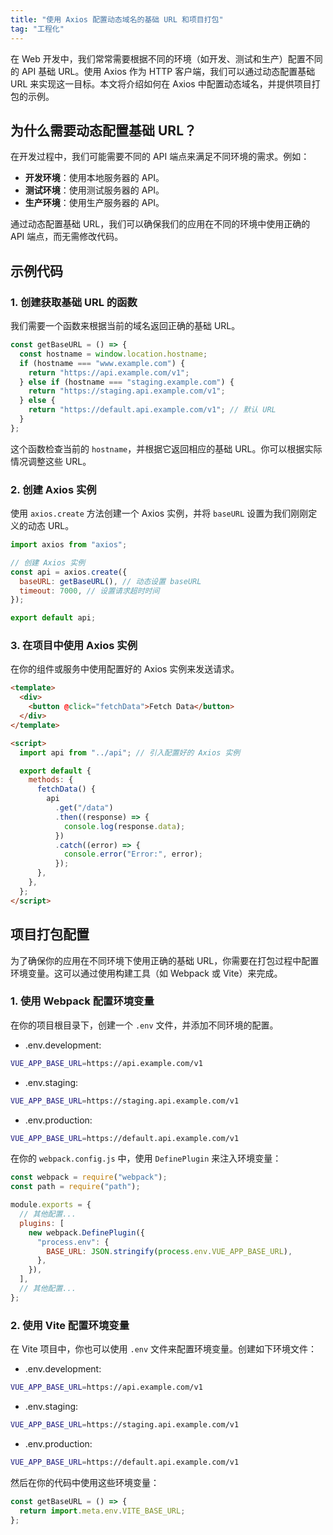 ```yaml
---
title: "使用 Axios 配置动态域名的基础 URL 和项目打包"
tag: "工程化"
---
```


在 Web 开发中，我们常常需要根据不同的环境（如开发、测试和生产）配置不同的 API 基础 URL。使用 Axios 作为 HTTP 客户端，我们可以通过动态配置基础 URL 来实现这一目标。本文将介绍如何在 Axios 中配置动态域名，并提供项目打包的示例。

## 为什么需要动态配置基础 URL？

在开发过程中，我们可能需要不同的 API 端点来满足不同环境的需求。例如：

- **开发环境**：使用本地服务器的 API。
- **测试环境**：使用测试服务器的 API。
- **生产环境**：使用生产服务器的 API。

通过动态配置基础 URL，我们可以确保我们的应用在不同的环境中使用正确的 API 端点，而无需修改代码。

## 示例代码

### 1\. 创建获取基础 URL 的函数

我们需要一个函数来根据当前的域名返回正确的基础 URL。

```js
const getBaseURL = () => {
  const hostname = window.location.hostname;
  if (hostname === "www.example.com") {
    return "https://api.example.com/v1";
  } else if (hostname === "staging.example.com") {
    return "https://staging.api.example.com/v1";
  } else {
    return "https://default.api.example.com/v1"; // 默认 URL
  }
};
```

这个函数检查当前的 `hostname`，并根据它返回相应的基础 URL。你可以根据实际情况调整这些 URL。

### 2\. 创建 Axios 实例

使用 `axios.create` 方法创建一个 Axios 实例，并将 `baseURL` 设置为我们刚刚定义的动态 URL。

```js
import axios from "axios";

// 创建 Axios 实例
const api = axios.create({
  baseURL: getBaseURL(), // 动态设置 baseURL
  timeout: 7000, // 设置请求超时时间
});

export default api;
```

### 3\. 在项目中使用 Axios 实例

在你的组件或服务中使用配置好的 Axios 实例来发送请求。

```html
<template>
  <div>
    <button @click="fetchData">Fetch Data</button>
  </div>
</template>

<script>
  import api from "../api"; // 引入配置好的 Axios 实例

  export default {
    methods: {
      fetchData() {
        api
          .get("/data")
          .then((response) => {
            console.log(response.data);
          })
          .catch((error) => {
            console.error("Error:", error);
          });
      },
    },
  };
</script>
```

## 项目打包配置

为了确保你的应用在不同环境下使用正确的基础 URL，你需要在打包过程中配置环境变量。这可以通过使用构建工具（如 Webpack 或 Vite）来完成。

### 1\. 使用 Webpack 配置环境变量

在你的项目根目录下，创建一个 `.env` 文件，并添加不同环境的配置。

- .env.development:

```sh
VUE_APP_BASE_URL=https://api.example.com/v1
```

- .env.staging:

```sh
VUE_APP_BASE_URL=https://staging.api.example.com/v1
```

- .env.production:

```sh
VUE_APP_BASE_URL=https://default.api.example.com/v1
```

在你的 `webpack.config.js` 中，使用 `DefinePlugin` 来注入环境变量：

```js
const webpack = require("webpack");
const path = require("path");

module.exports = {
  // 其他配置...
  plugins: [
    new webpack.DefinePlugin({
      "process.env": {
        BASE_URL: JSON.stringify(process.env.VUE_APP_BASE_URL),
      },
    }),
  ],
  // 其他配置...
};
```

### 2\. 使用 Vite 配置环境变量

在 Vite 项目中，你也可以使用 `.env` 文件来配置环境变量。创建如下环境文件：

- .env.development:

```sh
VUE_APP_BASE_URL=https://api.example.com/v1
```

- .env.staging:

```sh
VUE_APP_BASE_URL=https://staging.api.example.com/v1
```

- .env.production:

```sh
VUE_APP_BASE_URL=https://default.api.example.com/v1
```

然后在你的代码中使用这些环境变量：

```js
const getBaseURL = () => {
  return import.meta.env.VITE_BASE_URL;
};
```
